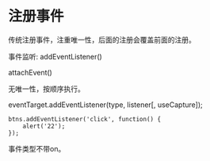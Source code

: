 # 注册事件

传统注册事件，注重唯一性，后面的注册会覆盖前面的注册。



事件监听: addEventListener()

attachEvent()

无唯一性，按顺序执行。



eventTarget.addEventListener(type, listener[, useCapture]);



```
btns.addEventListener('click', function() {
	alert('22');
});
```

事件类型不带on。

